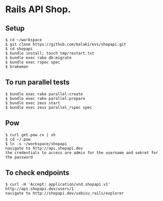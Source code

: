 # Rails API Shop.

## Setup

```
$ cd ~/workspace
$ git clone https://github.com/balakirevs/shopapi.git
$ cd shopapi
$ bundle install; touch tmp/restart.txt
$ bundle exec rake db:migrate
$ bundle exec rspec spec
$ brakeman
```
## To run parallel tests
```
$ bundle exec rake parallel:create
$ bundle exec rake parallel:prepare
$ bundle exec zeus start
$ bundle exec zeus parallel_rspec spec
```

## Pow
```
$ curl get.pow.cx | sh
$ cd ~/.pow
$ ln -s ~/workspace/shopapi
navigate to http://api.shopapi.dev
the credentials to access are admin for the username and sekret for the password
```

## To check endpoints
```
$ curl -H 'Accept: application/vnd.shopapi.v1' http://api.shopapi.dev/users/1 
navigate to http://shopapi.dev/sabisu_rails/explorer
```
